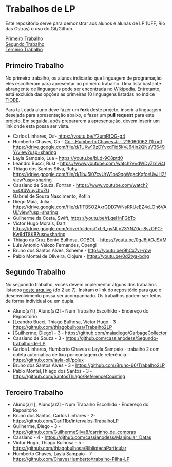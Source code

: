 # Trabalhos de LP

Este repositório serve para demonstrar aos alunos e alunas de LP (UFF, Rio das Ostras) o uso do Git/Github. 

[Primeiro Trabalho](#primeiro-trabalho)\
[Segundo Trabalho](#segundo-trabalho)\
[Terceiro Trabalho](#terceiro-trabalho)

## Primeiro Trabalho

No primeiro trabalho, os alunos indicarão que linguagem de programação eles escolheram para apresentar no primeiro trabalho. Uma lista bastante abrangente de linguagens pode ser encontrada no [Wikipedia](https://en.wikipedia.org/wiki/List_of_programming_languages). Entretanto, está excluída das opções as primeiras 10 linguagens listadas no índice [TIOBE](https://www.tiobe.com/tiobe-index/).

Para tal, cada aluno deve fazer um **fork** deste projeto, inserir a linguagem desejada para apresentação abaixo, e fazer um **pull request** para este projeto. Em seguida, após prepararem a apresentação, devem inserir um link onde esta possa ser vista.

* Carlos Linhares, Q#- https://youtu.be/Y2umRfQG-g4
* Humberto Chaves, Go - [Go.-.Humberto.Chaves.Jr.-.218060062 (1).pdf](https://github.com/carlosbazilio/primeiro_trabalho_lp/files/5284521/Go.-.Humberto.Chaves.Jr.-.218060062.1.pdf)
   https://drive.google.com/file/d/1UKw19zDYvxqTid5kVJ64jn2QNuV3649Y/view?usp=sharing
* Layla Sampaio, Lua - https://youtu.be/bLd-9C8ptd0
* Leandro Bucci, Rust - https://www.youtube.com/watch?v=dWDyZb1yj4I
* Thiago dos Santos Silva, Ruby - https://drive.google.com/file/d/1lbJ5i07cvUrW1os9qoWgacKqfoeUvJH2/view?usp=sharing
* Cassiano de Souza, Fortran - https://www.youtube.com/watch?v=Of4WuyUtoZU
* Gabriel de Souza Nascimento, Kotlin
* Diego Maia, Julia - https://drive.google.com/file/d/1lTBSO2AxrGDD7WNsRRUeEZ4d_On6VAUj/view?usp=sharing
* Guilherme da Costa, Swift, https://youtu.be/rLqeHnFGbTo
* Victor Hugo Morais, Dart https://drive.google.com/drive/folders/1xLR_gvNLp23YNZ0u-8szOPC-Kw6dT8KB?usp=sharing
* Thiago da Cruz Bento Bulhosa, COBOL - https://youtu.be/0gJ6jAOJSVM
* Luis Antonio Velozo Fernandes, Opengl
* Bruno dos Santos Alves, Scheme - https://youtu.be/9hCx7vr-rpw
* Pablo Montel de Oliveira, Clojure - https://youtu.be/0d2tya-bdrg

## Segundo Trabalho

No segunndo trabalho, vocês devem implementar alguns dos trabalhos listados [neste arquivo](http://www2.ic.uff.br/~bazilio/cursos/lp/material/Trabalhos.pdf) (do 2 ao 7). Insiram o link do repositório para que o desenvolvimento possa ser acompanhado. Os trabalhos podem ser feitos de forma individual ou em dupla.

* Aluno(a)1 [, Aluno(a)2] - Num Trabalho Escolhido - Endereço do Repositório
* [Leandro Bucci, Thiago Bulhosa, Victor Hugo - 3 - https://github.com/thiagobulhosa/Trabalho2LP
* [Guilherme, Diego] - 3 - https://github.com/maiadiego/GarbageCollector
* Cassiano de Souza - 3 - https://github.com/cassianodess/Segundo-trabalho-de-LP
* Carlos Linhares, Humberto Chaves e Layla Sampaio - trabalho 2 com coleta automática de lixo por contagem de referência -https://github.com/layla-oli/polux
* Bruno dos Santos Alves - 3 - https://github.com/Bruno-66/Trabalho2LP
* Pablo Montel,Thiago dos Santos - 3 - https://github.com/SantosThiago/ReferenceCounting

## Terceiro Trabalho

* Aluno(a)1 [, Aluno(a)2] - Num Trabalho Escolhido - Endereço do Repositório
* Bruno dos Santos, Carlos Linhares - 2- https://github.com/Carl11br/intervalos-TrabalhoLP
* Guilherme, Diego - 3 - https://github.com/GuilhermeSilva8/carrinho_de_compras
* Cassiano - 4 - https://github.com/cassianodess/Manipular_Datas
* Victor Hugo, Thiago Bulhosa - 5 - https://github.com/thiagobulhosa/BibliotecaParticular
* Humberto Chaves, Layla Sampaio - 7 - https://github.com/ChavesHumberto/trabalho-Pilha-LP
